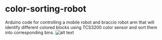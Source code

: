 # color-sorting-robot
Arduino code for controlling a mobile robot and braccio robot arm that will identify different colored blocks using TCS3200 color sensor and sort them into corresponding bins.
![alt text](https://github.com/[ryanhursst]/[color-sorting-robot]/blob/[photos]/robot-front.jpg?raw=true)
